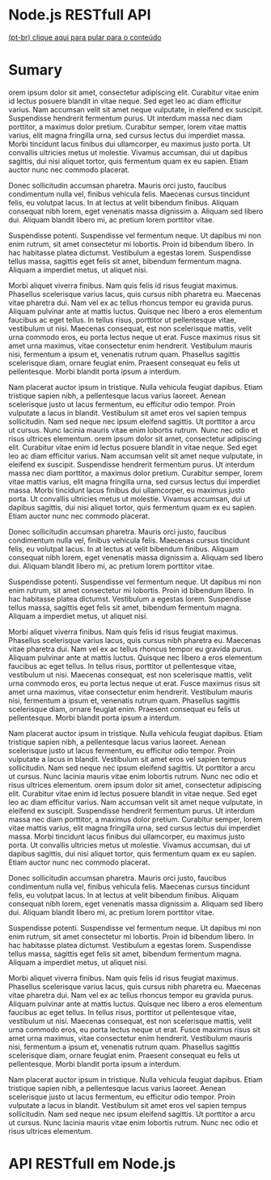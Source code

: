 # Node.js RESTfull API
[(pt-br) clique aqui para pular para o conteúdo](#api-restfull-em-nodejs)

# Sumary

orem ipsum dolor sit amet, consectetur adipiscing elit. Curabitur vitae enim id lectus posuere blandit in vitae neque. Sed eget leo ac diam efficitur varius. Nam accumsan velit sit amet neque vulputate, in eleifend ex suscipit. Suspendisse hendrerit fermentum purus. Ut interdum massa nec diam porttitor, a maximus dolor pretium. Curabitur semper, lorem vitae mattis varius, elit magna fringilla urna, sed cursus lectus dui imperdiet massa. Morbi tincidunt lacus finibus dui ullamcorper, eu maximus justo porta. Ut convallis ultricies metus ut molestie. Vivamus accumsan, dui ut dapibus sagittis, dui nisi aliquet tortor, quis fermentum quam ex eu sapien. Etiam auctor nunc nec commodo placerat.

Donec sollicitudin accumsan pharetra. Mauris orci justo, faucibus condimentum nulla vel, finibus vehicula felis. Maecenas cursus tincidunt felis, eu volutpat lacus. In at lectus at velit bibendum finibus. Aliquam consequat nibh lorem, eget venenatis massa dignissim a. Aliquam sed libero dui. Aliquam blandit libero mi, ac pretium lorem porttitor vitae.

Suspendisse potenti. Suspendisse vel fermentum neque. Ut dapibus mi non enim rutrum, sit amet consectetur mi lobortis. Proin id bibendum libero. In hac habitasse platea dictumst. Vestibulum a egestas lorem. Suspendisse tellus massa, sagittis eget felis sit amet, bibendum fermentum magna. Aliquam a imperdiet metus, ut aliquet nisi.

Morbi aliquet viverra finibus. Nam quis felis id risus feugiat maximus. Phasellus scelerisque varius lacus, quis cursus nibh pharetra eu. Maecenas vitae pharetra dui. Nam vel ex ac tellus rhoncus tempor eu gravida purus. Aliquam pulvinar ante at mattis luctus. Quisque nec libero a eros elementum faucibus ac eget tellus. In tellus risus, porttitor ut pellentesque vitae, vestibulum ut nisi. Maecenas consequat, est non scelerisque mattis, velit urna commodo eros, eu porta lectus neque ut erat. Fusce maximus risus sit amet urna maximus, vitae consectetur enim hendrerit. Vestibulum mauris nisi, fermentum a ipsum et, venenatis rutrum quam. Phasellus sagittis scelerisque diam, ornare feugiat enim. Praesent consequat eu felis ut pellentesque. Morbi blandit porta ipsum a interdum.

Nam placerat auctor ipsum in tristique. Nulla vehicula feugiat dapibus. Etiam tristique sapien nibh, a pellentesque lacus varius laoreet. Aenean scelerisque justo ut lacus fermentum, eu efficitur odio tempor. Proin vulputate a lacus in blandit. Vestibulum sit amet eros vel sapien tempus sollicitudin. Nam sed neque nec ipsum eleifend sagittis. Ut porttitor a arcu ut cursus. Nunc lacinia mauris vitae enim lobortis rutrum. Nunc nec odio et risus ultrices elementum. 
orem ipsum dolor sit amet, consectetur adipiscing elit. Curabitur vitae enim id lectus posuere blandit in vitae neque. Sed eget leo ac diam efficitur varius. Nam accumsan velit sit amet neque vulputate, in eleifend ex suscipit. Suspendisse hendrerit fermentum purus. Ut interdum massa nec diam porttitor, a maximus dolor pretium. Curabitur semper, lorem vitae mattis varius, elit magna fringilla urna, sed cursus lectus dui imperdiet massa. Morbi tincidunt lacus finibus dui ullamcorper, eu maximus justo porta. Ut convallis ultricies metus ut molestie. Vivamus accumsan, dui ut dapibus sagittis, dui nisi aliquet tortor, quis fermentum quam ex eu sapien. Etiam auctor nunc nec commodo placerat.

Donec sollicitudin accumsan pharetra. Mauris orci justo, faucibus condimentum nulla vel, finibus vehicula felis. Maecenas cursus tincidunt felis, eu volutpat lacus. In at lectus at velit bibendum finibus. Aliquam consequat nibh lorem, eget venenatis massa dignissim a. Aliquam sed libero dui. Aliquam blandit libero mi, ac pretium lorem porttitor vitae.

Suspendisse potenti. Suspendisse vel fermentum neque. Ut dapibus mi non enim rutrum, sit amet consectetur mi lobortis. Proin id bibendum libero. In hac habitasse platea dictumst. Vestibulum a egestas lorem. Suspendisse tellus massa, sagittis eget felis sit amet, bibendum fermentum magna. Aliquam a imperdiet metus, ut aliquet nisi.

Morbi aliquet viverra finibus. Nam quis felis id risus feugiat maximus. Phasellus scelerisque varius lacus, quis cursus nibh pharetra eu. Maecenas vitae pharetra dui. Nam vel ex ac tellus rhoncus tempor eu gravida purus. Aliquam pulvinar ante at mattis luctus. Quisque nec libero a eros elementum faucibus ac eget tellus. In tellus risus, porttitor ut pellentesque vitae, vestibulum ut nisi. Maecenas consequat, est non scelerisque mattis, velit urna commodo eros, eu porta lectus neque ut erat. Fusce maximus risus sit amet urna maximus, vitae consectetur enim hendrerit. Vestibulum mauris nisi, fermentum a ipsum et, venenatis rutrum quam. Phasellus sagittis scelerisque diam, ornare feugiat enim. Praesent consequat eu felis ut pellentesque. Morbi blandit porta ipsum a interdum.

Nam placerat auctor ipsum in tristique. Nulla vehicula feugiat dapibus. Etiam tristique sapien nibh, a pellentesque lacus varius laoreet. Aenean scelerisque justo ut lacus fermentum, eu efficitur odio tempor. Proin vulputate a lacus in blandit. Vestibulum sit amet eros vel sapien tempus sollicitudin. Nam sed neque nec ipsum eleifend sagittis. Ut porttitor a arcu ut cursus. Nunc lacinia mauris vitae enim lobortis rutrum. Nunc nec odio et risus ultrices elementum. 
orem ipsum dolor sit amet, consectetur adipiscing elit. Curabitur vitae enim id lectus posuere blandit in vitae neque. Sed eget leo ac diam efficitur varius. Nam accumsan velit sit amet neque vulputate, in eleifend ex suscipit. Suspendisse hendrerit fermentum purus. Ut interdum massa nec diam porttitor, a maximus dolor pretium. Curabitur semper, lorem vitae mattis varius, elit magna fringilla urna, sed cursus lectus dui imperdiet massa. Morbi tincidunt lacus finibus dui ullamcorper, eu maximus justo porta. Ut convallis ultricies metus ut molestie. Vivamus accumsan, dui ut dapibus sagittis, dui nisi aliquet tortor, quis fermentum quam ex eu sapien. Etiam auctor nunc nec commodo placerat.

Donec sollicitudin accumsan pharetra. Mauris orci justo, faucibus condimentum nulla vel, finibus vehicula felis. Maecenas cursus tincidunt felis, eu volutpat lacus. In at lectus at velit bibendum finibus. Aliquam consequat nibh lorem, eget venenatis massa dignissim a. Aliquam sed libero dui. Aliquam blandit libero mi, ac pretium lorem porttitor vitae.

Suspendisse potenti. Suspendisse vel fermentum neque. Ut dapibus mi non enim rutrum, sit amet consectetur mi lobortis. Proin id bibendum libero. In hac habitasse platea dictumst. Vestibulum a egestas lorem. Suspendisse tellus massa, sagittis eget felis sit amet, bibendum fermentum magna. Aliquam a imperdiet metus, ut aliquet nisi.

Morbi aliquet viverra finibus. Nam quis felis id risus feugiat maximus. Phasellus scelerisque varius lacus, quis cursus nibh pharetra eu. Maecenas vitae pharetra dui. Nam vel ex ac tellus rhoncus tempor eu gravida purus. Aliquam pulvinar ante at mattis luctus. Quisque nec libero a eros elementum faucibus ac eget tellus. In tellus risus, porttitor ut pellentesque vitae, vestibulum ut nisi. Maecenas consequat, est non scelerisque mattis, velit urna commodo eros, eu porta lectus neque ut erat. Fusce maximus risus sit amet urna maximus, vitae consectetur enim hendrerit. Vestibulum mauris nisi, fermentum a ipsum et, venenatis rutrum quam. Phasellus sagittis scelerisque diam, ornare feugiat enim. Praesent consequat eu felis ut pellentesque. Morbi blandit porta ipsum a interdum.

Nam placerat auctor ipsum in tristique. Nulla vehicula feugiat dapibus. Etiam tristique sapien nibh, a pellentesque lacus varius laoreet. Aenean scelerisque justo ut lacus fermentum, eu efficitur odio tempor. Proin vulputate a lacus in blandit. Vestibulum sit amet eros vel sapien tempus sollicitudin. Nam sed neque nec ipsum eleifend sagittis. Ut porttitor a arcu ut cursus. Nunc lacinia mauris vitae enim lobortis rutrum. Nunc nec odio et risus ultrices elementum. 

# API RESTfull em Node.js
